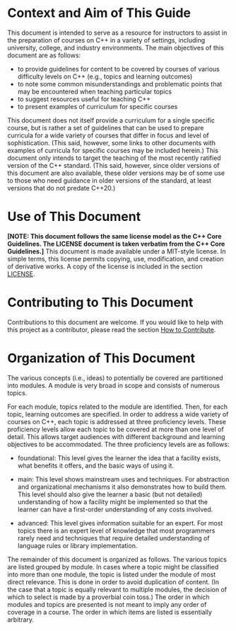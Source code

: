 # Context and Aim of This Guide

This document is intended to serve as a resource for instructors
to assist in the preparation of courses on C++ in a variety of
settings, including university, college, and industry environments.
The main objectives of this document are as follows:

  - to provide guidelines for content to be covered by courses of various
    difficulty levels on C++ (e.g., topics and learning outcomes)
  - to note some common misunderstandings and problematic points that may
    be encountered when teaching particular topics
  - to suggest resources useful for teaching C++
  - to present examples of curriculum for specific courses

This document does not itself provide a curriculum for a single specific
course, but is rather a set of guidelines that can be used to prepare
curricula for a wide variety of courses that differ in focus and level
of sophistication.
(This said, however, some links to other documents with examples of
curricula for specific courses may be included herein.)
This document only intends to target the teaching of the
most recently ratified version of the C++ standard.
(This said, however, since older versions of this document are also
available, these older versions may be of some use to those who need
guidance in older versions of the standard, at least versions that
do not predate C++20.)

# Use of This Document

**[NOTE: This document follows the same license model as the C++ Core
Guidelines.  The LICENSE document is taken verbatim from the C++ Core
Guidelines.]**
This document is made available under a MIT-style license.
In simple terms, this license permits copying, use, modification,
and creation of derivative works.
A copy of the license is included in the section [LICENSE](#license).

# Contributing to This Document

Contributions to this document are welcome.
If you would like to help with this project as a contributor,
please read the section [How to Contribute](#contributing).

# Organization of This Document

The various concepts (i.e., ideas) to potentially be covered 
are partitioned into modules.
A module is very broad in scope and consists of numerous topics.

For each module, topics related to the module are identified.
Then, for each topic, learning outcomes are specified.
In order to address a wide variety of courses on C++, each topic
is addressed at three proficiency levels.
These proficiency levels allow each topic to be covered at more than
one level of detail.
This allows target audiences with different background and learning
objectives to be accommodated.
The three proficiency levels are as follows:

  - foundational:  This level gives the learner the idea that a
    facility exists, what benefits it offers, and the basic ways of using it.

  - main:  This level shows mainstream uses and techniques.
    For abstraction and organizational mechanisms it also demonstrates how to
    build them.
    This level should also give the learner a basic (but not detailed)
    understanding of how a
    facility might be implemented so that the learner can have a first-order
    understanding of any costs involved.

  - advanced:  This level gives information suitable for an expert.
    For most topics there is an expert level of knowledge that most
    programmers rarely need and techniques that require detailed understanding
    of language rules or library implementation.

The remainder of this document is organized as follows.
The various topics are listed grouped by module.
In cases where a topic might be classified into more
than one module, the topic is listed under the module of most direct
relevance.
This is done in order to avoid duplication of content.
(In the case that a topic is equally relevant to multiple modules,
the decision of which to select is made by a proverbial coin toss.)
The order in which modules and topics are presented
is not meant to imply any order of coverage in a course.
The order in which items are listed is essentially arbitrary.
